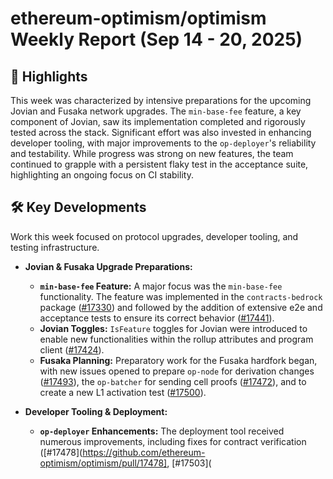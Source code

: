 # ethereum-optimism/optimism Weekly Report (Sep 14 - 20, 2025)

## 🚀 Highlights
This week was characterized by intensive preparations for the upcoming Jovian and Fusaka network upgrades. The `min-base-fee` feature, a key component of Jovian, saw its implementation completed and rigorously tested across the stack. Significant effort was also invested in enhancing developer tooling, with major improvements to the `op-deployer`'s reliability and testability. While progress was strong on new features, the team continued to grapple with a persistent flaky test in the acceptance suite, highlighting an ongoing focus on CI stability.

## 🛠️ Key Developments
Work this week focused on protocol upgrades, developer tooling, and testing infrastructure.

- **Jovian & Fusaka Upgrade Preparations:**
  - **`min-base-fee` Feature:** A major focus was the `min-base-fee` functionality. The feature was implemented in the `contracts-bedrock` package ([#17330](https://github.com/ethereum-optimism/optimism/pull/17330)) and followed by the addition of extensive e2e and acceptance tests to ensure its correct behavior ([#17441](https://github.com/ethereum-optimism/optimism/pull/17441)).
  - **Jovian Toggles:** `IsFeature` toggles for Jovian were introduced to enable new functionalities within the rollup attributes and program client ([#17424](https://github.com/ethereum-optimism/optimism/pull/17424)).
  - **Fusaka Planning:** Preparatory work for the Fusaka hardfork began, with new issues opened to prepare `op-node` for derivation changes ([#17493](https://github.com/ethereum-optimism/optimism/issues/17493)), the `op-batcher` for sending cell proofs ([#17472](https://github.com/ethereum-optimism/optimism/issues/17472)), and to create a new L1 activation test ([#17500](https://github.com/ethereum-optimism/optimism/issues/17500)).

- **Developer Tooling & Deployment:**
  - **`op-deployer` Enhancements:** The deployment tool received numerous improvements, including fixes for contract verification ([#17478](https://github.com/ethereum-optimism/optimism/pull/17478], [#17503](